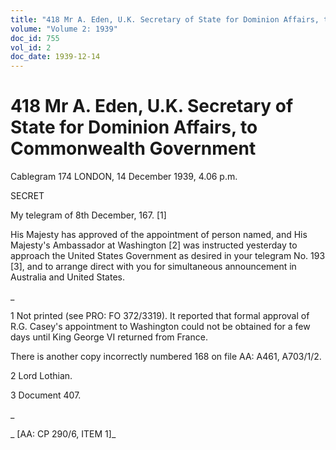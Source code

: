 ```yaml
---
title: "418 Mr A. Eden, U.K. Secretary of State for Dominion Affairs, to Commonwealth Government"
volume: "Volume 2: 1939"
doc_id: 755
vol_id: 2
doc_date: 1939-12-14
---
```


# 418 Mr A. Eden, U.K. Secretary of State for Dominion Affairs, to Commonwealth Government

Cablegram 174 LONDON, 14 December 1939, 4.06 p.m.

SECRET

My telegram of 8th December, 167. [1]

His Majesty has approved of the appointment of person named, and His Majesty's Ambassador at Washington [2] was instructed yesterday to approach the United States Government as desired in your telegram No. 193 [3], and to arrange direct with you for simultaneous announcement in Australia and United States.

_

1 Not printed (see PRO: FO 372/3319). It reported that formal approval of R.G. Casey's appointment to Washington could not be obtained for a few days until King George VI returned from France.

There is another copy incorrectly numbered 168 on file AA: A461, A703/1/2.

2 Lord Lothian.

3 Document 407.

_

_ [AA: CP 290/6, ITEM 1]_
